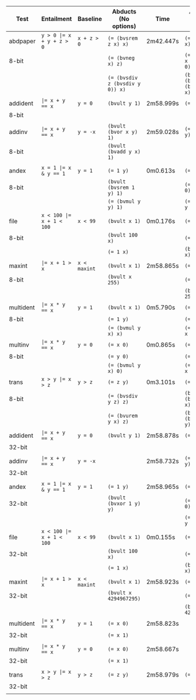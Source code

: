 | Test       | Entailment                | Baseline        | Abducts (No options)            | Time      | Abducts (Fast enum)               | Time      | Notes                                        |
|------------|---------------------------|-----------------|---------------------------------|-----------|-----------------------------------|-----------|----------------------------------------------|
| abdpaper   | `y > 0 \|= x + y + z > 0` | `x + z > 0`     | `(= (bvsrem z x) x)`            | 2m42.447s | `(= z (bvneg x))`                 | 2m42.736s |                                              |
| 8-bit      |                           |                 | `(= (bvneg x) z)`               |           | `(= z (bvmul x (bvsdiv y 0)))`    |           |                                              |
|            |                           |                 | `(= (bvsdiv z (bvsdiv y 0)) x)` |           | `(bvult z (bvudiv 1 (bvor y x)))` |           |                                              |
| addident   | `\|= x + y == x`          | `y = 0`         | `(bvult y 1)`                   | 2m58.999s | `(= y 0)`                         | 2m59.215s |                                              |
| 8-bit      |                           |                 |                                 |           |                                   |           |                                              |
|            |                           |                 |                                 |           |                                   |           |                                              |
| addinv     | `\|= x + y == x`          | `y = -x`        | `(bvult (bvor x y) 1)`          | 2m59.028s | `(= x (bvneg y))`                 | 2m59.269s |                                              |
| 8-bit      |                           |                 | `(bvult (bvadd y x) 1)`         |           |                                   |           |                                              |
|            |                           |                 |                                 |           |                                   |           |                                              |
| andex      | `x = 1 \|= x & y == 1`    | `y = 1`         | `(= 1 y)`                       | 0m0.613s  | `(= y 1)`                         | 0m0.185s  |                                              |
| 8-bit      |                           |                 | `(bvult (bvsrem 1 y) 1)`        |           | `(= y (bvnot 0))`                 |           |                                              |
|            |                           |                 | `(= (bvmul y y) 1)`             |           | `(= y (bvor y 1))`                |           |                                              |
| file       | `x < 100 \|= x + 1 < 100` | `x < 99`        | `(bvult x 1)`                   | 0m0.176s  | `(= x 0)`                         | 0m0.097s  |                                              |
| 8-bit      |                           |                 | `(bvult 100 x)`                 |           | `(= x 1)`                         |           |                                              |
|            |                           |                 | `(= 1 x)`                       |           | `(bvult 100 x)`                   |           |                                              |
| maxint     | `\|= x + 1 > x`           | `x < maxint`    | `(bvult x 1)`                   | 2m58.865s | `(= x 0)`                         | 0m0.085s  |                                              |
| 8-bit      |                           |                 | `(bvult x 255)`                 |           | `(= x 1)`                         |           |                                              |
|            |                           |                 |                                 |           | `(bvult x 255)`                   |           |                                              |
| multident  | `\|= x * y == x`          | `y = 1`         | `(bvult x 1)`                   | 0m5.790s  | `(= x 0)`                         | 0m0.214s  |                                              |
| 8-bit      |                           |                 | `(= 1 y)`                       |           | `(= y 1)`                         |           |                                              |
|            |                           |                 | `(= (bvmul y x) x)`             |           | `(= x (bvmul x y))`               |           |                                              |
| multinv    | `\|= x * y == x`          | `y = 0`         | `(= x 0)`                       | 0m0.865s  | `(= x 0)`                         | 0m5.012s  |                                              |
| 8-bit      |                           |                 | `(= y 0)`                       |           | `(= y 0)`                         |           |                                              |
|            |                           |                 | `(= (bvmul y x) 0)`             |           | `(= 0 (bvmul x y))`               |           |                                              |
| trans      | `x > y \|= x > z`         | `y > z`         | `(= z y)`                       | 0m3.101s  | `(= z y)`                         | 0m0.755s  |                                              |
| 8-bit      |                           |                 | `(= (bvsdiv y z) z)`            |           | `(bvult z (bvsrem z x))`          |           |                                              |
|            |                           |                 | `(= (bvurem y x) z)`            |           | `(bvult z (bvsrem z y))`          |           |                                              |
| addident   | `\|= x + y == x`          | `y = 0`         | `(bvult y 1)`                   | 2m58.878s | `(= y 0)`                         | 2m58.890s |                                              |
| 32-bit     |                           |                 |                                 |           |                                   |           |                                              |
|            |                           |                 |                                 |           |                                   |           |                                              |
| addinv     | `\|= x + y == x`          | `y = -x`        |                                 | 2m58.732s | `(= x (bvneg y)))`                | 2m58.819s |                                              |
| 32-bit     |                           |                 |                                 |           |                                   |           |                                              |
|            |                           |                 |                                 |           |                                   |           |                                              |
| andex      | `x = 1 \|= x & y == 1`    | `y = 1`         | `(= 1 y)`                       | 2m58.965s | `(= y 1)`                         | 0m2.351s  |                                              |
| 32-bit     |                           |                 | `(bvult (bvxor 1 y) y)`         |           | `(= y (bvnot 0))`                 |           |                                              |
|            |                           |                 |                                 |           | `(= y (bvor y 1))`                |           |                                              |
| file       | `x < 100 \|= x + 1 < 100` | `x < 99`        | `(bvult x 1)`                   | 0m0.155s  | `(= x 0)`                         | 0m0.079s  |                                              |
| 32-bit     |                           |                 | `(bvult 100 x)`                 |           | `(= x 1)`                         |           |                                              |
|            |                           |                 | `(= 1 x)`                       |           | `(bvult 100 x)`                   |           |                                              |
| maxint     | `\|= x + 1 > x`           | `x < maxint`    | `(bvult x 1)`                   | 2m58.923s | `(= x 0)`                         | 0m0.061s  |                                              |
| 32-bit     |                           |                 | `(bvult x 4294967295)`          |           | `(= x 1)`                         |           |                                              |
|            |                           |                 |                                 |           | `(bvult x 4294967295)`            |           |                                              |
| multident  | `\|= x * y == x`          | `y = 1`         | `(= x 0)`                       | 2m58.823s |                                   | 2m58.649s |                                              |
| 32-bit     |                           |                 | `(= x 1)`                       |           |                                   |           |                                              |
|            |                           |                 |                                 |           |                                   |           |                                              |
| multinv    | `\|= x * y == x`          | `y = 0`         | `(= x 0)`                       | 2m58.667s |                                   | 2m58.767s |                                              |
| 32-bit     |                           |                 | `(= x 1)`                       |           |                                   |           |                                              |
|            |                           |                 |                                 |           |                                   |           |                                              |
| trans      | `x > y \|= x > z`         | `y > z`         | `(= z y)`                       | 2m58.979s | `(= z y)`                         | 2m58.803s |                                              |
| 32-bit     |                           |                 |                                 |           |                                   |           |                                              |
|            |                           |                 |                                 |           |                                   |           |                                              |